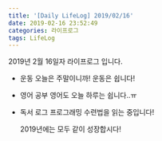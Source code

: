 ```yaml
---
title: '[Daily LifeLog] 2019/02/16'
date: 2019-02-16 23:52:49
categories: 라이프로그
tags: LifeLog
---
```


2019년 2월 16일자 라이프로그 입니다.

- 운동
	오늘은 주말이니까! 운동은 쉽니다!

- 영어 공부
	영어도 오늘 하루는 쉽니다..ㅠ

- 독서 로그
  프로그래밍 수련법을 읽는 중입니다!

	2019년에는 모두 같이 성장합시다!
